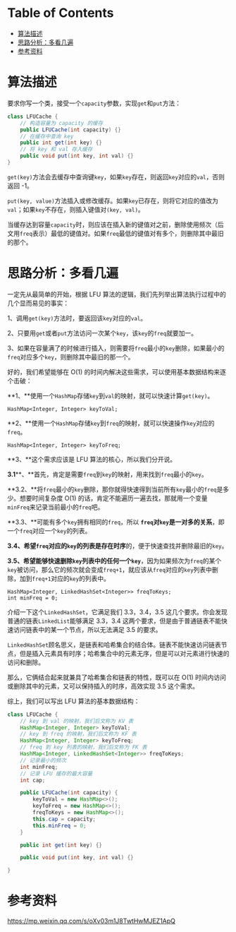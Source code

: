 # Table of Contents

* [算法描述](#算法描述)
* [思路分析：多看几遍](#思路分析多看几遍)
* [参考资料](#参考资料)


# 算法描述

要求你写一个类，接受一个`capacity`参数，实现`get`和`put`方法：

```java
class LFUCache {
    // 构造容量为 capacity 的缓存
    public LFUCache(int capacity) {}
    // 在缓存中查询 key
    public int get(int key) {}
    // 将 key 和 val 存入缓存
    public void put(int key, int val) {}
}
```

`get(key)`方法会去缓存中查询键`key`，如果`key`存在，则返回`key`对应的`val`，否则返回 -1。

`put(key, value)`方法插入或修改缓存。如果`key`已存在，则将它对应的值改为`val`；如果`key`不存在，则插入键值对`(key, val)`。

当缓存达到容量`capacity`时，则应该在插入新的键值对之前，删除使用频次（后文用`freq`表示）最低的键值对。如果`freq`最低的键值对有多个，则删除其中最旧的那个。



# 思路分析：多看几遍

一定先从最简单的开始，根据 LFU 算法的逻辑，我们先列举出算法执行过程中的几个显而易见的事实：

1、调用`get(key)`方法时，要返回该`key`对应的`val`。

2、只要用`get`或者`put`方法访问一次某个`key`，该`key`的`freq`就要加一。

3、如果在容量满了的时候进行插入，则需要将`freq`最小的`key`删除，如果最小的`freq`对应多个`key`，则删除其中最旧的那一个。

好的，我们希望能够在 O(1) 的时间内解决这些需求，可以使用基本数据结构来逐个击破：

**1、**使用一个`HashMap`存储`key`到`val`的映射，就可以快速计算`get(key)`。

```
HashMap<Integer, Integer> keyToVal;
```

**2、**使用一个`HashMap`存储`key`到`freq`的映射，就可以快速操作`key`对应的`freq`。

```
HashMap<Integer, Integer> keyToFreq;
```

**3、**这个需求应该是 LFU 算法的核心，所以我们分开说。

**3.1****、**首先，肯定是需要`freq`到`key`的映射，用来找到`freq`最小的`key`。

**3.2、**将`freq`最小的`key`删除，那你就得快速得到当前所有`key`最小的`freq`是多少。想要时间复杂度 O(1) 的话，肯定不能遍历一遍去找，那就用一个变量`minFreq`来记录当前最小的`freq`吧。

**3.3、**可能有多个`key`拥有相同的`freq`，所以 **`freq`对`key`是一对多的关系**，即一个`freq`对应一个`key`的列表。

**3.4、**希望`freq`对应的`key`的列表是**存在时序**的，便于快速查找并删除最旧的`key`。

**3.5、**希望**能够快速删除`key`列表中的任何一个`key`**，因为如果频次为`freq`的某个`key`被访问，那么它的频次就会变成`freq+1`，就应该从`freq`对应的`key`列表中删除，加到`freq+1`对应的`key`的列表中。

```
HashMap<Integer, LinkedHashSet<Integer>> freqToKeys;
int minFreq = 0;
```

介绍一下这个`LinkedHashSet`，它满足我们 3.3，3.4，3.5 这几个要求。你会发现普通的链表`LinkedList`能够满足 3.3，3.4 这两个要求，但是由于普通链表不能快速访问链表中的某一个节点，所以无法满足 3.5 的要求。

`LinkedHashSet`顾名思义，是链表和哈希集合的结合体。链表不能快速访问链表节点，但是插入元素具有时序；哈希集合中的元素无序，但是可以对元素进行快速的访问和删除。

那么，它俩结合起来就兼具了哈希集合和链表的特性，既可以在 O(1) 时间内访问或删除其中的元素，又可以保持插入的时序，高效实现 3.5 这个需求。

综上，我们可以写出 LFU 算法的基本数据结构：

```java
class LFUCache {
    // key 到 val 的映射，我们后文称为 KV 表
    HashMap<Integer, Integer> keyToVal;
    // key 到 freq 的映射，我们后文称为 KF 表
    HashMap<Integer, Integer> keyToFreq;
    // freq 到 key 列表的映射，我们后文称为 FK 表
    HashMap<Integer, LinkedHashSet<Integer>> freqToKeys;
    // 记录最小的频次
    int minFreq;
    // 记录 LFU 缓存的最大容量
    int cap;

    public LFUCache(int capacity) {
        keyToVal = new HashMap<>();
        keyToFreq = new HashMap<>();
        freqToKeys = new HashMap<>();
        this.cap = capacity;
        this.minFreq = 0;
    }

    public int get(int key) {}

    public void put(int key, int val) {}

}
```





# 参考资料




https://mp.weixin.qq.com/s/oXv03m1J8TwtHwMJEZ1ApQ


